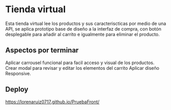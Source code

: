 # Tienda virtual 

Esta tienda virtual lee los productos y sus caracteriscticas por medio de una API, se aplica prototipo base de diseño a la interfaz de compra, con botón desplegable para añadir al carrito e igualmente para eliminar el producto.


## Aspectos por terminar

Aplicar carrousel funcional para facil acceso y visual de los productos.
Crear modal para revisar y editar los elementos del carrito
Aplicar diseño Responsive.

## Deploy 

https://lorenaruiz0717.github.io/PruebaFront/
